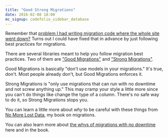 ```yaml
---
title: "Good Strong Migrations"
date: 2016-02-08 18:00
mc_signup: codefolio_sidebar_database
---
```


Remember that <a
href="/posts/database-migrations-without-downtime">problem I had
writing migration code where the whole site went down?</a> Turns out I
could have fixed that in advance by just following best practices for
migrations.

There are several libraries meant to help you follow migration best
practices. Two of them are <a
href="https://github.com/testdouble/good-migrations">"Good
Migrations"</a> and <a
href="https://github.com/ankane/strong_migrations">"Strong
Migrations"</a>.

Good Migrations is basically "don't use models in your migrations."
It's true, don't. Most people already don't, but Good Migrations
enforces it.

Strong Migrations is "only use migrations that can run with no
downtime and not screw anything up." This may cramp your style a
little more since you can't do things like change the type of a
column. There's no safe way to do it, so Strong Migrations stops you.

You can learn a little more about <i>why</i> to be careful with these
things from <a href="http://no-more-lost-data.com">No More Lost
Data</a>, my book on migrations.

You can also learn more about <a
href="http://codefol.io/posts/database-migrations-without-downtime">the
whys of migrations with no downtime</a> here and in the book.
